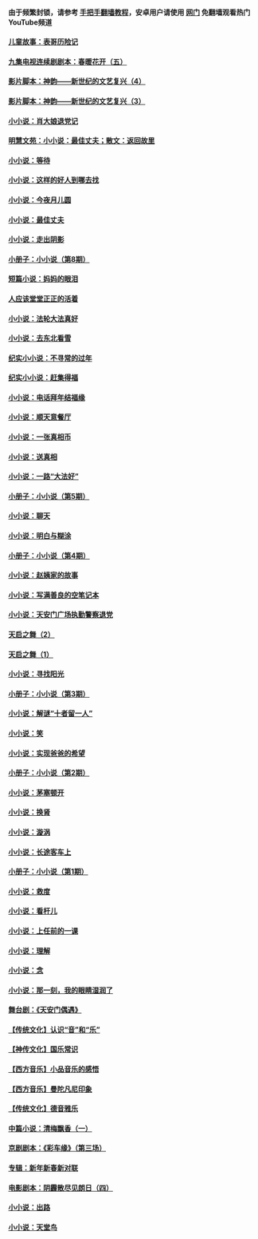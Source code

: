 #### 由于频繁封锁，请参考 [手把手翻墙教程](https://github.com/gfw-breaker/guides/wiki/)，安卓用户请使用 [网门](https://github.com/gfw-breaker/nogfw/blob/master/dl.md?t=05061201) 免翻墙观看热门YouTube频道 

#### [儿童故事：表哥历险记](../pages/328/383535.md?t=05061201) 

#### [九集电视连续剧剧本：春暖花开（五）](../pages/328/275919.md?t=05061201) 

#### [影片脚本：神韵——新世纪的文艺复兴（4）](../pages/328/266089.md?t=05061201) 

#### [影片脚本：神韵——新世纪的文艺复兴（3）](../pages/328/266087.md?t=05061201) 

#### [小小说：肖大娘退党记](../pages/328/239807.md?t=05061201) 

#### [明慧文苑：小小说：最佳丈夫；散文：返回故里](../pages/328/3439.md?t=05061201) 

#### [小小说：等待](../pages/328/223927.md?t=05061201) 

#### [小小说：这样的好人到哪去找](../pages/328/209396.md?t=05061201) 

#### [小小说：今夜月儿圆](../pages/328/193588.md?t=05061201) 

#### [小小说：最佳丈夫](../pages/328/190938.md?t=05061201) 

#### [小小说：走出阴影](../pages/328/190744.md?t=05061201) 

#### [小册子：小小说（第8期）](../pages/328/188202.md?t=05061201) 

#### [短篇小说：妈妈的眼泪](../pages/328/187712.md?t=05061201) 

#### [人应该堂堂正正的活着](../pages/328/182430.md?t=05061201) 

#### [小小说：法轮大法真好](../pages/328/174669.md?t=05061201) 

#### [小小说：去东北看雪](../pages/328/173882.md?t=05061201) 

#### [纪实小小说：不寻常的过年](../pages/328/173187.md?t=05061201) 

#### [纪实小小说：赶集得福](../pages/328/172652.md?t=05061201) 

#### [小小说：电话拜年结福缘](../pages/328/172533.md?t=05061201) 

#### [小小说：顺天意餐厅](../pages/328/170182.md?t=05061201) 

#### [小小说：一张真相币](../pages/328/169410.md?t=05061201) 

#### [小小说：送真相](../pages/328/166713.md?t=05061201) 

#### [小小说：一路“大法好”](../pages/328/162016.md?t=05061201) 

#### [小册子：小小说（第5期）](../pages/328/161131.md?t=05061201) 

#### [小小说：聊天](../pages/328/159640.md?t=05061201) 

#### [小小说：明白与糊涂](../pages/328/158101.md?t=05061201) 

#### [小册子：小小说（第4期）](../pages/328/158006.md?t=05061201) 

#### [小小说：赵姨家的故事](../pages/328/157843.md?t=05061201) 

#### [小小说：写满善良的空笔记本](../pages/328/157382.md?t=05061201) 

#### [小小说：天安门广场执勤警察退党](../pages/328/156982.md?t=05061201) 

#### [天启之舞（2）](../pages/328/153440.md?t=05061201) 

#### [天启之舞（1）](../pages/328/153439.md?t=05061201) 

#### [小小说：寻找阳光](../pages/328/153065.md?t=05061201) 

#### [小册子：小小说（第3期）](../pages/328/151715.md?t=05061201) 

#### [小小说：解谜“十者留一人”](../pages/328/148967.md?t=05061201) 

#### [小小说：笑](../pages/328/148905.md?t=05061201) 

#### [小小说：实现爸爸的希望](../pages/328/148096.md?t=05061201) 

#### [小册子：小小说（第2期）](../pages/328/147214.md?t=05061201) 

#### [小小说：茅塞顿开](../pages/328/147030.md?t=05061201) 

#### [小小说：换肾](../pages/328/146770.md?t=05061201) 

#### [小小说：漩涡](../pages/328/146683.md?t=05061201) 

#### [小小说：长途客车上](../pages/328/145076.md?t=05061201) 

#### [小册子：小小说（第1期）](../pages/328/143963.md?t=05061201) 

#### [小小说：救度](../pages/328/143927.md?t=05061201) 

#### [小小说：看杆儿](../pages/328/142137.md?t=05061201) 

#### [小小说：上任前的一课](../pages/328/140808.md?t=05061201) 

#### [小小说：理解](../pages/328/140476.md?t=05061201) 

#### [小小说：念](../pages/328/139513.md?t=05061201) 

#### [小小说：那一刻，我的眼睛湿润了](../pages/328/138476.md?t=05061201) 

#### [舞台剧：《天安门偶遇》](../pages/328/117155.md?t=05061201) 

#### [【传统文化】认识“音”和“乐”](../pages/328/108667.md?t=05061201) 

#### [【神传文化】国乐常识](../pages/328/104225.md?t=05061201) 

#### [【西方音乐】小品音乐的感悟](../pages/328/102924.md?t=05061201) 

#### [【西方音乐】曼陀凡尼印象](../pages/328/102922.md?t=05061201) 

#### [【传统文化】德音雅乐](../pages/328/102923.md?t=05061201) 

#### [中篇小说：清梅飘香（一）](../pages/328/101058.md?t=05061201) 

#### [京剧剧本：《彩车缘》（第三场）](../pages/328/96434.md?t=05061201) 

#### [专辑：新年新春新对联](../pages/328/94991.md?t=05061201) 

#### [电影剧本：阴霾散尽见朗日（四）](../pages/328/87081.md?t=05061201) 

#### [小小说：出路](../pages/328/84848.md?t=05061201) 

#### [小小说：天堂鸟](../pages/328/83084.md?t=05061201) 

